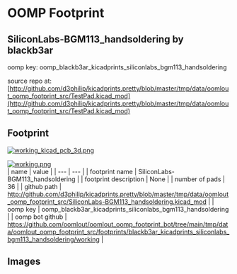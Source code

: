 # OOMP Footprint  
## SiliconLabs-BGM113_handsoldering  by blackb3ar  
  
oomp key: oomp_blackb3ar_kicadprints_siliconlabs_bgm113_handsoldering  
  
source repo at: [http://github.com/d3philip/kicadprints.pretty/blob/master/tmp/data/oomlout_oomp_footprint_src/TestPad.kicad_mod](http://github.com/d3philip/kicadprints.pretty/blob/master/tmp/data/oomlout_oomp_footprint_src/TestPad.kicad_mod)  
## Footprint  
  
[![working_kicad_pcb_3d.png](working_kicad_pcb_3d_600.png)](working_kicad_pcb_3d.png)  
  
[![working.png](working_600.png)](working.png)  
| name | value | 
| --- | --- | 
| footprint name | SiliconLabs-BGM113_handsoldering | 
| footprint description | None | 
| number of pads | 36 | 
| github path | http://github.com/d3philip/kicadprints.pretty/blob/master/tmp/data/oomlout_oomp_footprint_src/SiliconLabs-BGM113_handsoldering.kicad_mod | 
| oomp key | oomp_blackb3ar_kicadprints_siliconlabs_bgm113_handsoldering | 
| oomp bot github | https://github.com/oomlout/oomlout_oomp_footprint_bot/tree/main/tmp/data/oomlout_oomp_footprint_src/footprints/blackb3ar_kicadprints_siliconlabs_bgm113_handsoldering/working | 
## Images  
